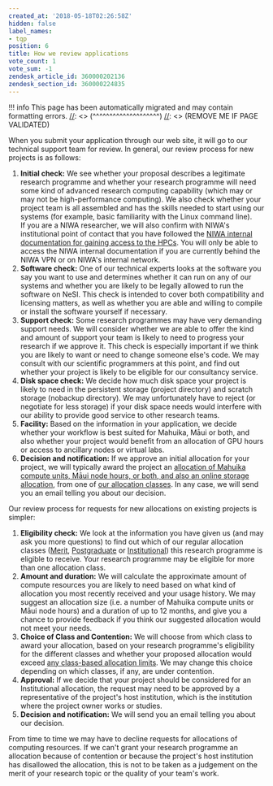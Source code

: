 ```yaml
---
created_at: '2018-05-18T02:26:58Z'
hidden: false
label_names:
- tqp
position: 6
title: How we review applications
vote_count: 1
vote_sum: -1
zendesk_article_id: 360000202136
zendesk_section_id: 360000224835
---
```



[//]: <> (REMOVE ME IF PAGE VALIDATED)
[//]: <> (vvvvvvvvvvvvvvvvvvvv)
!!! info
    This page has been automatically migrated and may contain formatting errors.
[//]: <> (^^^^^^^^^^^^^^^^^^^^)
[//]: <> (REMOVE ME IF PAGE VALIDATED)
<p>When you submit your application through our web site, it will go to our technical support team for review. In general, our review process for new projects is as follows:</p>
<ol>
<li>
<strong>Initial check:</strong> We see whether your proposal describes a legitimate research programme and whether your research programme will need some kind of advanced research computing capability (which may or may not be high-performance computing). We also check whether your project team is all assembled and has the skills needed to start using our systems (for example, basic familiarity with the Linux command line).<br>If you are a NIWA researcher, we will also confirm with NIWA's institutional point of contact that you have followed the <a href="https://one.niwa.co.nz/display/ONE/High+Performance+Computing+Facility+Services" target="_blank" rel="noopener">NIWA internal documentation for gaining access to the HPCs</a>. You will only be able to access the NIWA internal documentation if you are currently behind the NIWA VPN or on NIWA's internal network.</li>
<li>
<strong>Software check:</strong> One of our technical experts looks at the software you say you want to use and determines whether it can run on any of our systems and whether you are likely to be legally allowed to run the software on NeSI. This check is intended to cover both compatibility and licensing matters, as well as whether you are able and willing to compile or install the software yourself if necessary.</li>
<li>
<strong>Support check:</strong> Some research programmes may have very demanding support needs. We will consider whether we are able to offer the kind and amount of support your team is likely to need to progress your research if we approve it. This check is especially important if we think you are likely to want or need to change someone else's code. We may consult with our scientific programmers at this point, and find out whether your project is likely to be eligible for our consultancy service.</li>
<li>
<strong>Disk space check:</strong> We decide how much disk space your project is likely to need in the persistent storage (project directory) and scratch storage (nobackup directory). We may unfortunately have to reject (or negotiate for less storage) if your disk space needs would interfere with our ability to provide good service to other research teams.</li>
<li>
<strong>Facility:</strong> Based on the information in your application, we decide whether your workflow is best suited for Mahuika, Māui or both, and also whether your project would benefit from an allocation of GPU hours or access to ancillary nodes or virtual labs.</li>
<li>
<strong>Decision and notification:</strong> If we approve an initial allocation for your project, we will typically award the project an <a href="https://support.nesi.org.nz/hc/en-gb/articles/360001385735" target="_self">allocation of Mahuika compute units, Māui node hours, or both, and also an online storage allocation</a>, from one of <a href="https://support.nesi.org.nz/hc/en-gb/articles/360000925176" target="_self">our allocation classes</a>. In any case, we will send you an email telling you about our decision.</li>
</ol>
<p>Our review process for requests for new allocations on existing projects is simpler:</p>
<ol>
<li>
<strong>Eligibility check:</strong> We look at the information you have given us (and may ask you more questions) to find out which of our regular allocation classes (<a style="background-color: #ffffff;" href="https://support.nesi.org.nz/hc/en-gb/articles/360000925176-Project-Eligibility-Classes#merit" target="_self">Merit</a>, <a style="background-color: #ffffff;" href="https://support.nesi.org.nz/hc/en-gb/articles/360000925176-Project-Eligibility-Classes#postgrad" target="_self">Postgraduate</a> or <a style="background-color: #ffffff;" href="https://support.nesi.org.nz/hc/en-gb/articles/360000925176-Project-Eligibility-Classes#institutional" target="_self">Institutional</a>) this research programme is eligible to receive. Your research programme may be eligible for more than one allocation class.</li>
<li>
<strong>Amount and duration:</strong> We will calculate the approximate amount of compute resources you are likely to need based on what kind of allocation you most recently received and your usage history. We may suggest an allocation size (i.e. a number of Mahuika compute units or Māui node hours) and a duration of up to 12 months, and give you a chance to provide feedback if you think our suggested allocation would not meet your needs.</li>
<li>
<strong>Choice of Class and Contention:</strong> We will choose from which class to award your allocation, based on your research programme's eligibility for the different classes and whether your proposed allocation would exceed <a href="https://support.nesi.org.nz/hc/en-gb/articles/360000925176-Project-Eligibility-Classes" target="_self">any class-based allocation limits</a>. We may change this choice depending on which classes, if any, are under contention.</li>
<li>
<strong>Approval:</strong> If we decide that your project should be considered for an Institutional allocation, the request may need to be approved by a representative of the project's host institution, which is the institution where the project owner works or studies.</li>
<li>
<strong>Decision and notification:</strong> We will send you an email telling you about our decision.</li>
</ol>
<p>From time to time we may have to decline requests for allocations of computing resources. If we can't grant your research programme an allocation because of contention or because the project's host institution has disallowed the allocation, this is not to be taken as a judgement on the merit of your research topic or the quality of your team's work.</p>